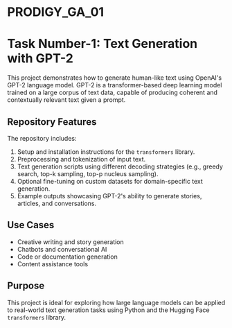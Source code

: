 # PRODIGY_GA_01

# Task Number-1: Text Generation with GPT-2

This project demonstrates how to generate human-like text using OpenAI's GPT-2 language model. GPT-2 is a transformer-based deep learning model trained on a large corpus of text data, capable of producing coherent and contextually relevant text given a prompt.

## Repository Features

The repository includes:

1. Setup and installation instructions for the `transformers` library.
2. Preprocessing and tokenization of input text.
3. Text generation scripts using different decoding strategies (e.g., greedy search, top-k sampling, top-p nucleus sampling).
4. Optional fine-tuning on custom datasets for domain-specific text generation.
5. Example outputs showcasing GPT-2's ability to generate stories, articles, and conversations.

## Use Cases

- Creative writing and story generation  
- Chatbots and conversational AI  
- Code or documentation generation  
- Content assistance tools

## Purpose

This project is ideal for exploring how large language models can be applied to real-world text generation tasks using Python and the Hugging Face `transformers` library.

